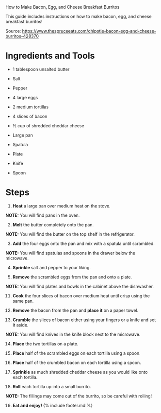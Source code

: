 How to Make Bacon, Egg, and Cheese Breakfast Burritos

This guide includes instructions on how to make bacon, egg, and cheese
breakfast burritos!

Source:
<https://www.thespruceeats.com/chipotle-bacon-egg-and-cheese-burritos-428370>

# Ingredients and Tools

-   1 tablespoon unsalted butter

-   Salt

-   Pepper

-   4 large eggs

-   2 medium tortillas

-   4 slices of bacon

-   ½ cup of shredded cheddar cheese

-   Large pan

-   Spatula

-   Plate

-   Knife

-   Spoon

# Steps 

1.  **Heat** a large pan over medium heat on the stove.

**NOTE:** You will find pans in the oven.

2.  **Melt** the butter completely onto the pan.

**NOTE:** You will find the butter on the top shelf in the refrigerator.

3.  **Add** the four eggs onto the pan and mix with a spatula until
    scrambled.

**NOTE:** You will find spatulas and spoons in the drawer below the
microwave.

4.  **Sprinkle** salt and pepper to your liking.

5.  **Remove** the scrambled eggs from the pan and onto a plate.

**NOTE:** You will find plates and bowls in the cabinet above the
dishwasher.

11. **Cook** the four slices of bacon over medium heat until crisp using
    the same pan.

12. **Remove** the bacon from the pan and **place it** on a paper towel.

13. **Crumble** the slices of bacon either using your fingers or a knife
    and set it aside.

**NOTE:** You will find knives in the knife block next to the microwave.

14. **Place** the two tortillas on a plate.

15. **Place** half of the scrambled eggs on each tortilla using a spoon.

16. **Place** half of the crumbled bacon on each tortilla using a spoon.

17. **Sprinkle** as much shredded cheddar cheese as you would like onto
    each tortilla.

18. **Roll** each tortilla up into a small burrito.

**NOTE:** The fillings may come out of the burrito, so be careful with
rolling!

19. **Eat and enjoy!**
{% include footer.md %}
